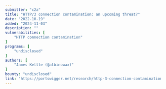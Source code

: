 ```yaml
---
submitter: "c2a"
title: "HTTP/3 connection contamination: an upcoming threat?"
date: "2022-10-19"
added: "2024-11-03"
description: ""
vulnerabilities: [
    "HTTP connection contamination"
]
programs: [
    "undisclosed"
]
authors: [
    "James Kettle (@albinowax)"
]
bounty: "undisclosed"
link: "https://portswigger.net/research/http-3-connection-contamination"
---
```




